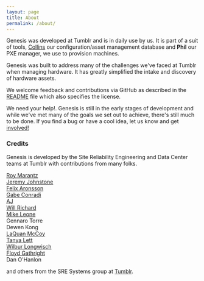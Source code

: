 ```yaml
---
layout: page
title: About
permalink: /about/
---
```


Genesis was developed at Tumblr and is in daily use by us.  It is part
of a suit of tools, [Collins](https://github.com/tumblr/collins) our
configuration/asset management database and **Phil** our PXE manager,
we use to provision machines.

Genesis was built to address many of the challenges we've faced at Tumblr
when managing hardware. It has greatly simplified the intake and discovery
of hardware assets.

We welcome feedback and contributions via GitHub as described in the
[README](https://github.com/tumblr/genesis/blob/master/README.md) file
which also specifies the license.

We need your help!. Genesis is still in the early stages of development
and while we've met many of the goals we set out to achieve, there's still
much to be done. If you find a bug or have a cool idea, let us know and
get [involved!](https://github.com/tumblr/genesis/blob/master/CONTRIBUTING.md)


### Credits

Genesis is developed by the Site Reliability Engineering and Data Center teams at Tumblr with contributions from many folks.

[Roy Marantz](https://github.com/roymarantz)  
[Jeremy Johnstone](https://github.com/jsjohnst)  
[Felix Aronsson](https://github.com/defect)  
[Gabe Conradi](http://tumblr.pipefail.com/)  
[AJ](http://aj-jester.tumblr.com/)  
[Will Richard](https://github.com/Primer42)  
[Mike Leone](https://github.com/Mleone896)  
Gennaro Torre  
Dewen Kong  
[LaQuan McCoy](http://lqmccoy.tumblr.com/)  
[Tanya Lett](http://tlett67.tumblr.com/)  
[Wilbur Longwisch](https://github.com/wilpig)  
[Floyd Gathright](http://freckerz.tumblr.com)  
Dan O'Hanlon  

and others from the SRE Systems group at [Tumblr](https://www.tumblr.com/about).
